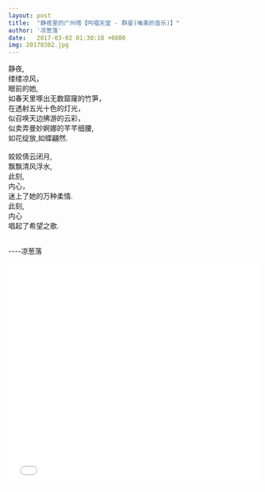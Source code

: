 ```yaml
---
layout: post
title:  "静夜里的广州塔【吟唱天堂 - 群星(唯美的音乐)】"
author: '凉葱落'
date:   2017-03-02 01:30:18 +0800
img: 20170302.jpg
---
```

静夜,<br/>
缕缕凉风，<br/>
眼前的她,<br/>
如春天里啄出无数窟窿的竹笋，<br/>
在透射五光十色的灯光，<br/>
似召唤天边拂游的云彩，<br/>
似卖弄曼妙婀娜的芊芊细腰,<br/>
如花绽放,如蝶翩然.<br/>
<br/>
姣姣倩云闭月,<br/>
飘飘清风浮水,<br/>
此刻,<br/>
内心，<br/>
迷上了她的万种柔情.<br/>
此刻,<br/>
内心<br/>
唱起了希望之歌.<br/>
<br/>


----凉葱落
<iframe frameborder="0" src="//music.163.com/outchain/player?type=1&id=513027&auto=1&height=430" allowfullscreen style="width:100%;height:450px"></iframe>


